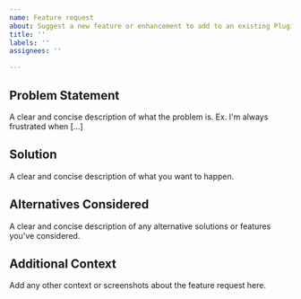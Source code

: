 ```yaml
---
name: Feature request
about: Suggest a new feature or enhancement to add to an existing Plugin
title: ''
labels: ''
assignees: ''

---
```


## Problem Statement
A clear and concise description of what the problem is. Ex. I'm always frustrated when [...]

## Solution
A clear and concise description of what you want to happen.

## Alternatives Considered
A clear and concise description of any alternative solutions or features you've considered.

## Additional Context
Add any other context or screenshots about the feature request here.
